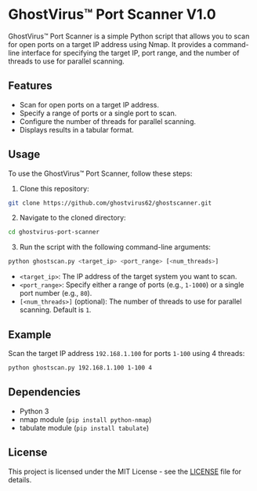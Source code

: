 # GhostVirus™ Port Scanner V1.0

GhostVirus™ Port Scanner is a simple Python script that allows you to scan for open ports on a target IP address using Nmap. It provides a command-line interface for specifying the target IP, port range, and the number of threads to use for parallel scanning.

## Features

- Scan for open ports on a target IP address.
- Specify a range of ports or a single port to scan.
- Configure the number of threads for parallel scanning.
- Displays results in a tabular format.

## Usage

To use the GhostVirus™ Port Scanner, follow these steps:

1. Clone this repository:

```bash
git clone https://github.com/ghostvirus62/ghostscanner.git
```
2. Navigate to the cloned directory:
   
```bash
cd ghostvirus-port-scanner
```

3. Run the script with the following command-line arguments:

```bash
python ghostscan.py <target_ip> <port_range> [<num_threads>]
```

- `<target_ip>`: The IP address of the target system you want to scan.
- `<port_range>`: Specify either a range of ports (e.g., `1-1000`) or a single port number (e.g., `80`).
- `[<num_threads>]` (optional): The number of threads to use for parallel scanning. Default is `1`.

## Example

Scan the target IP address `192.168.1.100` for ports `1-100` using 4 threads:
```bash
python ghostscan.py 192.168.1.100 1-100 4
```


## Dependencies

- Python 3
- nmap module (`pip install python-nmap`)
- tabulate module (`pip install tabulate`)

## License

This project is licensed under the MIT License - see the [LICENSE](LICENSE) file for details.


